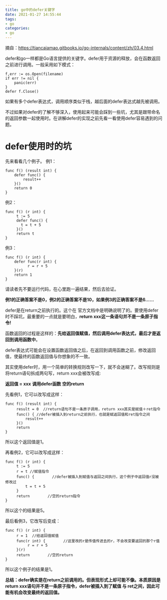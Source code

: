 ```yaml
---
title: go中的defer关键字
date: 2021-01-27 14:55:44
tags:
- go
categories:
- go
---
```


摘自：https://tiancaiamao.gitbooks.io/go-internals/content/zh/03.4.html

defer和go一样都是Go语言提供的关键字。defer用于资源的释放，会在函数返回之前进行调用。一般采用如下模式：

```
f,err := os.Open(filename)
if err != nil {
    panic(err)
}
defer f.Close()
```

如果有多个defer表达式，调用顺序类似于栈，越后面的defer表达式越先被调用。

不过如果对defer的了解不够深入，使用起来可能会踩到一些坑，尤其是跟带命名的返回参数一起使用时。在讲解defer的实现之前先看一看使用defer容易遇到的问题。

# defer使用时的坑
先来看看几个例子。
例1：
```
func f() (result int) {
    defer func() {
        result++
    }()
    return 0
}
```
例2：
```
func f() (r int) {
     t := 5
     defer func() {
       t = t + 5
     }()
     return t
}
```
例3：
```
func f() (r int) {
    defer func(r int) {
          r = r + 5
    }(r)
    return 1
}
```
请读者先不要运行代码，在心里跑一遍结果，然后去验证。

**例1的正确答案不是0，例2的正确答案不是10，如果例3的正确答案不是6......**

defer是在return之前执行的。这个在 官方文档中是明确说明了的。要使用defer时不踩坑，最重要的一点就是要明白，**return xxx这一条语句并不是一条原子指令!**

函数返回的过程是这样的：**先给返回值赋值，然后调用defer表达式，最后才是返回到调用函数中**。

defer表达式可能会在设置函数返回值之后，在返回到调用函数之前，修改返回值，使最终的函数返回值与你想象的不一致。

其实使用defer时，用一个简单的转换规则改写一下，就不会迷糊了。改写规则是将return语句拆成两句写，return xxx会被改写成:

**返回值 = xxx**
**调用defer函数**
**空的return**

先看例1，它可以改写成这样：
```
func f() (result int) {
     result = 0  //return语句不是一条原子调用，return xxx其实是赋值＋ret指令
     func() { //defer被插入到return之前执行，也就是赋返回值和ret指令之间
         result++
     }()
     return
}
```
所以这个返回值是1。

再看例2，它可以改写成这样：
```
func f() (r int) {
     t := 5
     r = t //赋值指令
     func() {        //defer被插入到赋值与返回之间执行，这个例子中返回值r没被修改过
         t = t + 5
     }
     return        //空的return指令
}
```
所以这个的结果是5。

最后看例3，它改写后变成：
```
func f() (r int) {
     r = 1  //给返回值赋值
     func(r int) {        //这里改的r是传值传进去的r，不会改变要返回的那个r值
          r = r + 5
     }(r)
     return        //空的return
}
```
所以这个例子的结果是1。

**总结：defer确实是在return之前调用的。但表现形式上却可能不像。本质原因是return xxx语句并不是一条原子指令，defer被插入到了赋值 与 ret之间，因此可能有机会改变最终的返回值。**